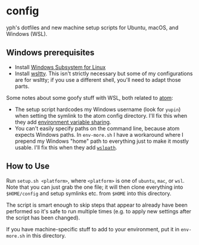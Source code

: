 # config

yph's dotfiles and new machine setup scripts for Ubuntu, macOS, and Windows (WSL).

## Windows prerequisites

* Install [Windows Subsystem for Linux](https://docs.microsoft.com/en-us/windows/wsl/about)
* Install [wsltty](https://github.com/mintty/wsltty). This isn't strictly necessary but some of my
  configurations are for wsltty; if you use a different shell, you'll need to adapt those parts.

Some notes about some goofy stuff with WSL, both related to [atom](https://atom.io/):

* The setup script hardcodes my Windows username (look for `yupin`) when setting the symlink to the
  atom config directory. I'll fix this when they add
  [environment variable sharing](https://blogs.msdn.microsoft.com/commandline/2017/12/22/share-environment-vars-between-wsl-and-windows/).
* You can't easily specify paths on the command line, because atom expects Windows paths. In
  `env-more.sh` I have a workaround where I prepend my Windows "home" path to everything just to
  make it mostly usable. I'll fix this when they add
  [`wslpath`](https://github.com/MicrosoftDocs/WSL/releases/tag/17046).

## How to Use

Run `setup.sh <platform>`, where `<platform>` is one of `ubuntu`, `mac`, or `wsl`. Note that you
can just grab the one file; it will then clone everything into `$HOME/config` and setup symlinks etc.
from `$HOME` into this directory.

The script is smart enough to skip steps that appear to already have been performed so it's safe to
run multiple times (e.g. to apply new settings after the script has been changed).

If you have machine-specific stuff to add to your environment, put it in `env-more.sh` in this
directory.
